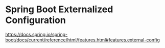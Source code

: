 # Spring Boot Externalized Configuration
https://docs.spring.io/spring-boot/docs/current/reference/html/features.html#features.external-config
